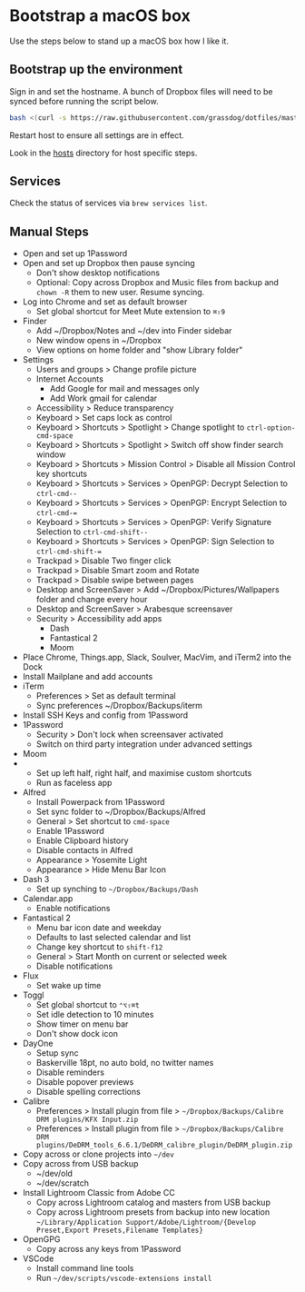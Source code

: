# Bootstrap a macOS box

Use the steps below to stand up a macOS box how I like it.

## Bootstrap up the environment

Sign in and set the hostname. A bunch of Dropbox files will need to be synced before running the script below.

```sh
bash <(curl -s https://raw.githubusercontent.com/grassdog/dotfiles/master/bootstrap.sh)
```

Restart host to ensure all settings are in effect.

Look in the [hosts](hosts) directory for host specific steps.

## Services

Check the status of services via `brew services list`.

## Manual Steps

- Open and set up 1Password
- Open and set up Dropbox then pause syncing
    - Don't show desktop notifications
    - Optional: Copy across Dropbox and Music files from backup and `chown -R` them to new user. Resume syncing.
- Log into Chrome and set as default browser
    - Set global shortcut for Meet Mute extension to `⌘⇧9`
- Finder
    - Add ~/Dropbox/Notes and ~/dev into Finder sidebar
    - New window opens in ~/Dropbox
    - View options on home folder and "show Library folder"
- Settings
    - Users and groups > Change profile picture
    - Internet Accounts
        - Add Google for mail and messages only
        - Add Work gmail for calendar
    - Accessibility > Reduce transparency
    - Keyboard > Set caps lock as control
    - Keyboard > Shortcuts > Spotlight > Change spotlight to `ctrl-option-cmd-space`
    - Keyboard > Shortcuts > Spotlight > Switch off show finder search window
    - Keyboard > Shortcuts > Mission Control > Disable all Mission Control key shortcuts
    - Keyboard > Shortcuts > Services > OpenPGP: Decrypt Selection to `ctrl-cmd--`
    - Keyboard > Shortcuts > Services > OpenPGP: Encrypt Selection to `ctrl-cmd-=`
    - Keyboard > Shortcuts > Services > OpenPGP: Verify Signature Selection to `ctrl-cmd-shift--`
    - Keyboard > Shortcuts > Services > OpenPGP: Sign Selection to `ctrl-cmd-shift-=`
    - Trackpad > Disable Two finger click
    - Trackpad > Disable Smart zoom and Rotate
    - Trackpad > Disable swipe between pages
    - Desktop and ScreenSaver > Add ~/Dropbox/Pictures/Wallpapers folder and change every hour
    - Desktop and ScreenSaver > Arabesque screensaver
    - Security > Accessibility add apps
        - Dash
        - Fantastical 2
        - Moom
- Place Chrome, Things.app, Slack, Soulver, MacVim, and iTerm2 into the Dock
- Install Mailplane and add accounts
- iTerm
    - Preferences > Set as default terminal
    - Sync preferences ~/Dropbox/Backups/iterm
- Install SSH Keys and config from 1Password
- 1Password
    - Security > Don't lock when screensaver activated
    - Switch on third party integration under advanced settings
- Moom
-   - Set up left half, right half, and maximise custom shortcuts
    - Run as faceless app
- Alfred
    - Install Powerpack from 1Password
    - Set sync folder to ~/Dropbox/Backups/Alfred
    - General > Set shortcut to `cmd-space`
    - Enable 1Password
    - Enable Clipboard history
    - Disable contacts in Alfred
    - Appearance > Yosemite Light
    - Appearance > Hide Menu Bar Icon
- Dash 3
    - Set up synching to `~/Dropbox/Backups/Dash`
- Calendar.app
    - Enable notifications
- Fantastical 2
    - Menu bar icon date and weekday
    - Defaults to last selected calendar and list
    - Change key shortcut to `shift-f12`
    - General > Start Month on current or selected week
    - Disable notifications
- Flux
    - Set wake up time
- Toggl
    - Set global shortcut to `⌃⌥⇧⌘t` 
    - Set idle detection to 10 minutes
    - Show timer on menu bar
    - Don't show dock icon
- DayOne
    - Setup sync
    - Baskerville 18pt, no auto bold, no twitter names
    - Disable reminders
    - Disable popover previews
    - Disable spelling corrections
- Calibre
    - Preferences > Install plugin from file > `~/Dropbox/Backups/Calibre DRM plugins/KFX Input.zip`
    - Preferences > Install plugin from file > `~/Dropbox/Backups/Calibre DRM plugins/DeDRM_tools_6.6.1/DeDRM_calibre_plugin/DeDRM_plugin.zip`
- Copy across or clone projects into `~/dev`
- Copy across from USB backup
    - ~/dev/old
    - ~/dev/scratch
- Install Lightroom Classic from Adobe CC
    - Copy across Lightroom catalog and masters from USB backup
    - Copy across Lightroom presets from backup into new location `~/Library/Application Support/Adobe/Lightroom/{Develop Preset,Export Presets,Filename Templates}`
- OpenGPG
    - Copy across any keys from 1Password
- VSCode
    - Install command line tools
    - Run `~/dev/scripts/vscode-extensions install`
